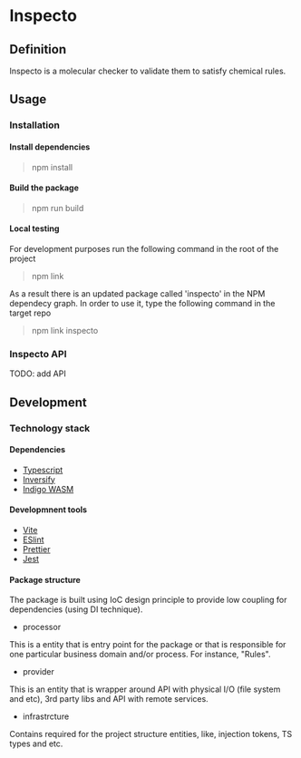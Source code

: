 # Inspecto

## Definition

Inspecto is a molecular checker to validate them to satisfy chemical rules.

## Usage

### Installation

#### Install dependencies

> npm install

#### Build the package

> npm run build

#### Local testing

For development purposes run the following command in the root of the project

> npm link

As a result there is an updated package called 'inspecto' in the NPM dependecy graph. In order to use it, type the following command in the target repo

> npm link inspecto

### Inspecto API

TODO: add API

## Development

### Technology stack

#### Dependencies

- [Typescript](https://www.typescriptlang.org/)
- [Inversify](https://inversify.io/)
- [Indigo WASM](https://www.npmjs.com/package/indigo-ketcher)

#### Developmnent tools

- [Vite](https://vitejs.dev/)
- [ESlint](https://eslint.org/)
- [Prettier](https://prettier.io/)
- [Jest](https://jestjs.io/)

#### Package structure

The package is built using IoC design principle to provide low coupling for dependencies (using DI technique).

- processor

This is a entity that is entry point for the package or that is responsible for one particular business domain and/or process. For instance, "Rules".

- provider

This is an entity that is wrapper around API with physical I/O (file system and etc), 3rd party libs and API with remote services.

- infrastrcture

Contains required for the project structure entities, like, injection tokens, TS types and etc.
